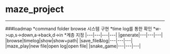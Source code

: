 # maze_project
-----------------------------
###loadmap
*command folder browse 시스템 구현 
  *time log를 통한 확인
  *w->up,s->down,a->back,d->in
  *계층 지정 
    |---|---|---|---|
    |generate|---|---|---|
    |browse|timelog|show|show+path|
    |save_file&log|---|---|---|
    |maze_play|new file|open log|open file|
    |snake_game|---|---|---|
